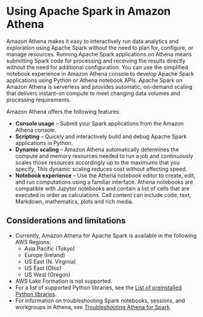 # Using Apache Spark in Amazon Athena<a name="notebooks-spark"></a>

Amazon Athena makes it easy to interactively run data analytics and exploration using Apache Spark without the need to plan for, configure, or manage resources\. Running Apache Spark applications on Athena means submitting Spark code for processing and receiving the results directly without the need for additional configuration\. You can use the simplified notebook experience in Amazon Athena console to develop Apache Spark applications using Python or Athena notebook APIs\. Apache Spark on Amazon Athena is serverless and provides automatic, on\-demand scaling that delivers instant\-on compute to meet changing data volumes and processing requirements\.

Amazon Athena offers the following features:
+ **Console usage** – Submit your Spark applications from the Amazon Athena console\.
+ **Scripting** – Quickly and interactively build and debug Apache Spark applications in Python\.
+ **Dynamic scaling** – Amazon Athena automatically determines the compute and memory resources needed to run a job and continuously scales those resources accordingly up to the maximums that you specify\. This dynamic scaling reduces cost without affecting speed\.
+ **Notebook experience** – Use the Athena notebook editor to create, edit, and run computations using a familiar interface\. Athena notebooks are compatible with Jupyter notebooks and contain a list of cells that are executed in order as calculations\. Cell content can include code, text, Markdown, mathematics, plots and rich media\. 

## Considerations and limitations<a name="notebooks-spark-considerations-and-limitations"></a>
+ Currently, Amazon Athena for Apache Spark is available in the following AWS Regions:
  + Asia Pacific \(Tokyo\)
  + Europe \(Ireland\)
  + US East \(N\. Virginia\)
  + US East \(Ohio\)
  + US West \(Oregon\)
+ AWS Lake Formation is not supported\.
+ For a list of supported Python libraries, see the [List of preinstalled Python libraries](notebooks-spark-preinstalled-python-libraries.md)\.
+ For information on troubleshooting Spark notebooks, sessions, and workgroups in Athena, see [Troubleshooting Athena for Spark](notebooks-spark-troubleshooting.md)\.
